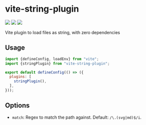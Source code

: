 # vite-string-plugin
[![](https://img.shields.io/npm/v/vite-string-plugin.svg?style=flat)](https://www.npmjs.org/package/vite-string-plugin) [![](https://img.shields.io/npm/dm/vite-string-plugin.svg)](https://www.npmjs.org/package/vite-string-plugin) [![](https://packagephobia.com/badge?p=vite-string-plugin)](https://packagephobia.com/result?p=vite-string-plugin)

Vite plugin to load files as string, with zero dependencies

## Usage

```js
import {defineConfig, loadEnv} from "vite";
import {stringPlugin} from "vite-string-plugin";

export default defineConfig(() => ({
  plugins: [
    stringPlugin(),
  ],
}));
```

## Options

- `match`: Regex to match the path against. Default: `/\.(svg|md)$/i`.
